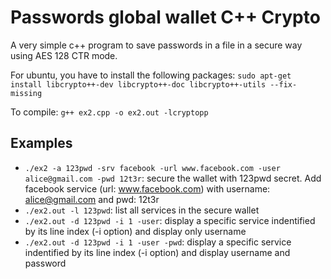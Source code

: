 # Passwords global wallet C++ Crypto

A very simple c++ program to save passwords in a file in a secure way using AES 128 CTR mode.

For ubuntu, you have to install the following packages:
`sudo apt-get install libcrypto++-dev libcrypto++-doc libcrypto++-utils --fix-missing`

To compile:
`g++ ex2.cpp -o ex2.out -lcryptopp`

## Examples

- `./ex2 -a 123pwd -srv facebook -url www.facebook.com -user alice@gmail.com -pwd 12t3r`: secure the wallet with 123pwd secret. Add facebook service (url: www.facebook.com) with username: alice@gmail.com and pwd: 12t3r
- `./ex2.out -l 123pwd`: list all services in the secure wallet
- `./ex2.out -d 123pwd -i 1 -user`: display a specific service indentified by its line index (-i option) and display only username
- `./ex2.out -d 123pwd -i 1 -user -pwd`: display a specific service indentified by its line index (-i option) and display username and password
